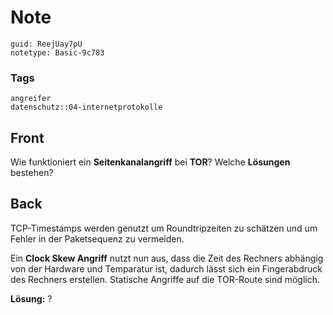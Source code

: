 # Note
```
guid: ReejUay7pU
notetype: Basic-9c783
```

### Tags
```
angreifer
datenschutz::04-internetprotokolle
```

## Front
Wie funktioniert ein <b>Seitenkanalangriff</b> bei <b>TOR</b>?
Welche <b>Lösungen</b> bestehen?

## Back
TCP-Timestamps werden genutzt um Roundtripzeiten zu schätzen und um Fehler in der Paketsequenz zu vermeiden.

Ein <b>Clock Skew Angriff</b> nutzt nun aus, dass die Zeit des Rechners abhängig von der Hardware und Temparatur ist, dadurch lässt sich ein Fingerabdruck des Rechners erstellen. Statische Angriffe auf die TOR-Route sind möglich. 

<b>Lösung:</b>
?

